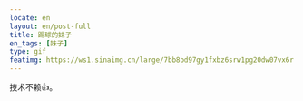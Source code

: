 ```yaml
---
locate: en
layout: en/post-full
title: 踢球的妹子
en_tags: [妹子]
type: gif
featimg: https://ws1.sinaimg.cn/large/7bb8bd97gy1fxbz6srw1pg20dw07vx6r.gif
---
```


技术不赖👍。